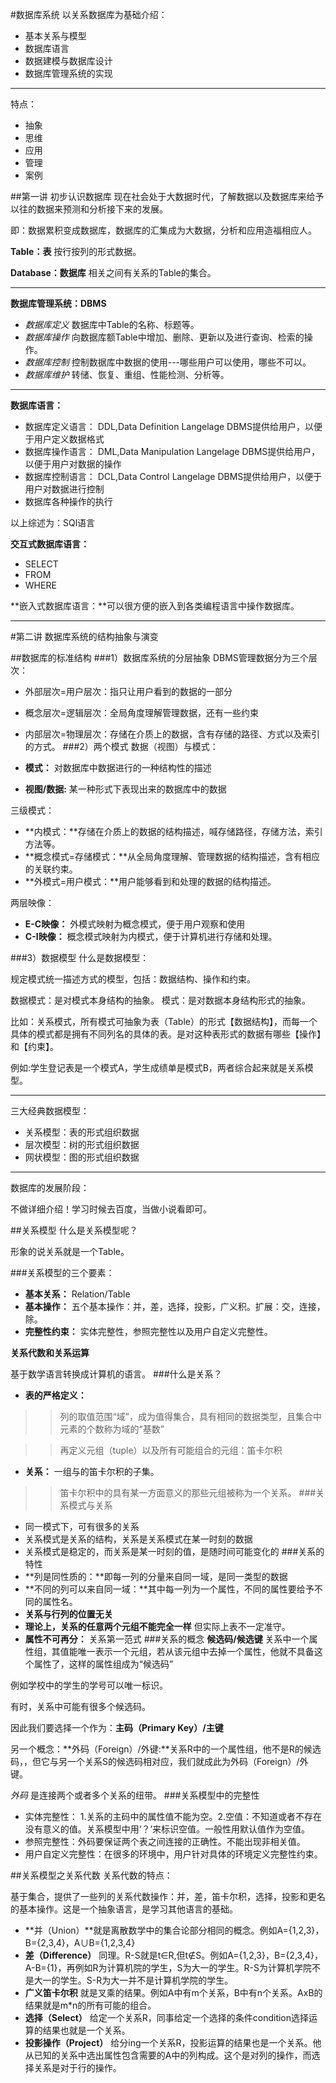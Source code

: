 #数据库系统
以关系数据库为基础介绍：

- 基本关系与模型
- 数据库语言
- 数据建模与数据库设计
- 数据库管理系统的实现

------------
特点：

- 抽象
- 思维
- 应用
- 管理
- 案例

##第一讲 初步认识数据库
现在社会处于大数据时代，了解数据以及数据库来给予以往的数据来预测和分析接下来的发展。

即：数据累积变成数据库，数据库的汇集成为大数据，分析和应用造福相应人。

**Table：表**  按行按列的形式数据。

**Database：数据库** 相关之间有关系的Table的集合。

-------------

**数据库管理系统：DBMS**  

- *数据库定义* 数据库中Table的名称、标题等。
- *数据库操作* 向数据库额Table中增加、删除、更新以及进行查询、检索的操作。
- *数据库控制* 控制数据库中数据的使用---哪些用户可以使用，哪些不可以。
- *数据库维护*  转储、恢复、重组、性能检测、分析等。

--------------

**数据库语言：**

- 数据库定义语言： DDL,Data Definition Langelage
                 DBMS提供给用户，以便于用户定义数据格式
- 数据库操作语言： DML,Data Manipulation Langelage
                 DBMS提供给用户，以便于用户对数据的操作
- 数据库控制语言： DCL,Data Control Langelage
                 DBMS提供给用户，以便于用户对数据进行控制
- 数据库各种操作的执行

以上综述为：SQl语言

**交互式数据库语言：**

- SELECT
- FROM
- WHERE

**嵌入式数据库语言：**可以很方便的嵌入到各类编程语言中操作数据库。

----------

#第二讲 数据库系统的结构抽象与演变

##数据库的标准结构
###1）数据库系统的分层抽象
DBMS管理数据分为三个层次：

- 外部层次=用户层次：指只让用户看到的数据的一部分
- 概念层次=逻辑层次：全局角度理解管理数据，还有一些约束
- 内部层次=物理层次：存储在介质上的数据，含有存储的路径、方式以及索引的方式。
###2）两个模式
数据（视图）与模式：

- **模式：** 对数据库中数据进行的一种结构性的描述
- **视图/数据:** 某一种形式下表现出来的数据库中的数据

三级模式：

- **内模式：**存储在介质上的数据的结构描述，喊存储路径，存储方法，索引方法等。
- **概念模式=存储模式：**从全局角度理解、管理数据的结构描述，含有相应的关联约束。
- **外模式=用户模式：**用户能够看到和处理的数据的结构描述。

两层映像：

- **E-C映像：** 外模式映射为概念模式，便于用户观察和使用
- **C-I映像：** 概念模式映射为内模式，便于计算机进行存储和处理。

###3）数据模型
什么是数据模型：

规定模式统一描述方式的模型，包括：数据结构、操作和约束。

数据模式：是对模式本身结构的抽象。
模式：是对数据本身结构形式的抽象。

比如：关系模式，所有模式可抽象为表（Table）的形式【数据结构】，而每一个具体的模式都是拥有不同列名的具体的表。是对这种表形式的数据有哪些【操作】和【约束】。

例如:学生登记表是一个模式A，学生成绩单是模式B，两者综合起来就是关系模型。

------------
三大经典数据模型：

- 关系模型：表的形式组织数据
- 层次模型：树的形式组织数据
- 网状模型：图的形式组织数据

---------
数据库的发展阶段：

不做详细介绍！学习时候去百度，当做小说看即可。

##关系模型
什么是关系模型呢？

形象的说关系就是一个Table。

###关系模型的三个要素：
- **基本关系：** Relation/Table
- **基本操作：** 五个基本操作：并，差，选择，投影，广义积。扩展：交，连接，除。
- **完整性约束：** 实体完整性，参照完整性以及用户自定义完整性。

**关系代数和关系运算**

基于数学语言转换成计算机的语言。
###什么是关系？
- **表的严格定义：**

>> 列的取值范围“域”，成为值得集合，具有相同的数据类型，且集合中元素的个数称为域的“基数”

>> 再定义元组（tuple）以及所有可能组合的元组：笛卡尔积

- **关系：** 一组与的笛卡尔积的子集。
>>笛卡尔积中的具有某一方面意义的那些元组被称为一个关系。
###关系模式与关系
- 同一模式下，可有很多的关系
- 关系模式是关系的结构，关系是关系模式在某一时刻的数据
- 关系模式是稳定的，而关系是某一时刻的值，是随时间可能变化的
###关系的特性
- **列是同性质的：**即每一列的分量来自同一域，是同一类型的数据
- **不同的列可以来自同一域：**其中每一列为一个属性，不同的属性要给予不同的属性名。
- **关系与行列的位置无关**
- **理论上，关系的任意两个元组不能完全一样** 但实际上表不一定准守。
- **属性不可再分：** 关系第一范式
###关系的概念
**候选码/候选键** 关系中一个属性组，其值能唯一表示一个元组，若从该元组中去掉一个属性，他就不具备这个属性了，这样的属性组成为“候选码”

例如学校中的学生的学号可以唯一标识。

有时，关系中可能有很多个候选码。

因此我们要选择一个作为：**主码（Primary Key）/主键**

另一个概念：**外码（Foreign）/外键:**关系R中的一个属性组，他不是R的候选码，，但它与另一个关系S的候选码相对应，我们就成此为外码（Foreign）/外键。

*外码* 是连接两个或者多个关系的纽带。
###关系模型中的完整性
- 实体完整性： 1.关系的主码中的属性值不能为空。2.空值：不知道或者不存在没有意义的值。关系模型中用‘？’来标识空值。一般性用默认值作为空值。 
- 参照完整性：外码要保证两个表之间连接的正确性。不能出现非相关值。
- 用户自定义完整性：在很多的环境中，用户针对具体的环境定义完整性约束。

##关系模型之关系代数
关系代数的特点：

基于集合，提供了一些列的关系代数操作：并，差，笛卡尔积，选择，投影和更名的基本操作。这是一个抽象语言，是学习其他语言的基础。

- **并（Union）**就是离散数学中的集合论部分相同的概念。例如A={1,2,3}，B={2,3,4}，A∪B={1,2,3,4}
- **差（Difference）** 同理。R-S就是t∈R,但t∉S。例如A={1,2,3}，B={2,3,4}，A-B={1}，再例如R为计算机院的学生，S为大一的学生。R-S为计算机学院不是大一的学生。S-R为大一并不是计算机学院的学生。
- **广义笛卡尔积** 就是叉乘的结果。例如A中有m个关系，B中有n个关系。AxB的结果就是m*n的所有可能的组合。
- **选择（Select）** 给定一个关系R，同事给定一个选择的条件condition选择运算的结果也就是一个关系。
- **投影操作（Project）** 给分ing一个关系R，投影运算的结果也是一个关系。他从已知的关系中选出属性包含需要的A中的列构成。这个是对列的操作，而选择关系是对于行的操作。